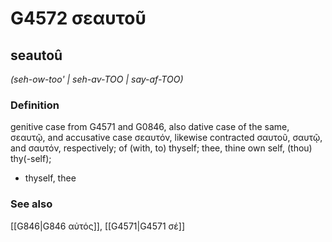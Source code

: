 # G4572 σεαυτοῦ

## seautoû

_(seh-ow-too' | seh-av-TOO | say-af-TOO)_

### Definition

genitive case from G4571 and G0846, also dative case of the same, σεαυτῷ, and accusative case σεαυτόν, likewise contracted σαυτοῦ, σαυτῷ, and σαυτόν, respectively; of (with, to) thyself; thee, thine own self, (thou) thy(-self); 

- thyself, thee

### See also

[[G846|G846 αὐτός]], [[G4571|G4571 σέ]]
